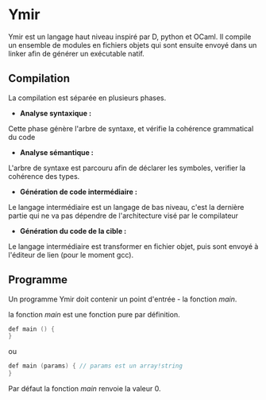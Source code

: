 # Ymir

Ymir est un langage haut niveau inspiré par D, python et OCaml.
Il compile un ensemble de modules en fichiers objets qui sont ensuite envoyé dans un linker afin de générer un exécutable natif. 

## Compilation

La compilation est séparée en plusieurs phases.
* **Analyse syntaxique :**

 Cette phase génère l'arbre de syntaxe, et vérifie la cohérence grammatical du code

* **Analyse sémantique :**

 L'arbre de syntaxe est parcouru afin de déclarer les symboles, verifier la cohérence des types.

* **Génération de code intermédiaire :**

 Le langage intermédiaire est un langage de bas niveau, c'est la dernière partie qui ne va pas dépendre de l'architecture visé par le compilateur

* **Génération du code de la cible :**

 Le langage intermédiaire est transformer en fichier objet, puis sont envoyé à l'éditeur de lien (pour le moment gcc).


## Programme

Un programme Ymir doit contenir un point d'entrée - la fonction _main_.

la fonction _main_ est une fonction pure par définition.


```D
def main () {
}
```
 ou 
```D
def main (params) { // params est un array!string
}

```
Par défaut la fonction _main_ renvoie la valeur 0.

